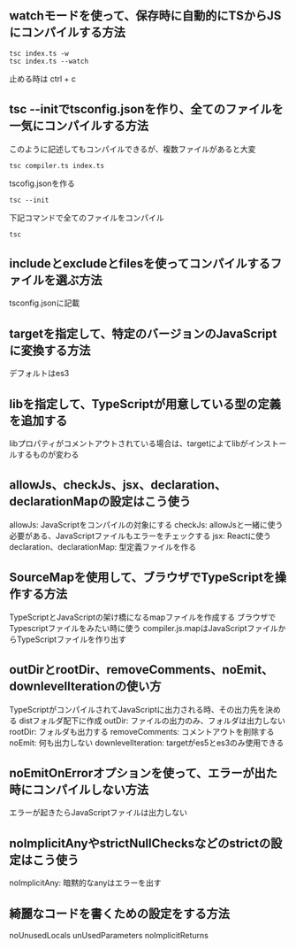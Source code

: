 ## watchモードを使って、保存時に自動的にTSからJSにコンパイルする方法
```
tsc index.ts -w
tsc index.ts --watch
```
止める時は ctrl + c

## tsc --initでtsconfig.jsonを作り、全てのファイルを一気にコンパイルする方法
このように記述してもコンパイルできるが、複数ファイルがあると大変
```
tsc compiler.ts index.ts
```

tscofig.jsonを作る
```
tsc --init
```

下記コマンドで全てのファイルをコンパイル
```
tsc
```

## includeとexcludeとfilesを使ってコンパイルするファイルを選ぶ方法
tsconfig.jsonに記載

## targetを指定して、特定のバージョンのJavaScriptに変換する方法
デフォルトはes3

## libを指定して、TypeScriptが用意している型の定義を追加する
libプロパティがコメントアウトされている場合は、targetによてlibがインストールするものが変わる

## allowJs、checkJs、jsx、declaration、declarationMapの設定はこう使う
allowJs: JavaScriptをコンパイルの対象にする
checkJs: allowJsと一緒に使う必要がある、JavaScriptファイルもエラーをチェックする
jsx: Reactに使う
declaration、declarationMap: 型定義ファイルを作る

## SourceMapを使用して、ブラウザでTypeScriptを操作する方法
TypeScriptとJavaScriptの架け橋になるmapファイルを作成する
ブラウザでTypescriptファイルをみたい時に使う
compiler.js.mapはJavaScriptファイルからTypeScriptファイルを作り出す

## outDirとrootDir、removeComments、noEmit、downlevelIterationの使い方
TypeScriptがコンパイルされてJavaScriptに出力される時、その出力先を決める
distフォルダ配下に作成
outDir: ファイルの出力のみ、フォルダは出力しない
rootDir: フォルダも出力する
removeComments: コメントアウトを削除する
noEmit: 何も出力しない
downlevelIteration: targetがes5とes3のみ使用できる

## noEmitOnErrorオプションを使って、エラーが出た時にコンパイルしない方法
エラーが起きたらJavaScriptファイルは出力しない

## noImplicitAnyやstrictNullChecksなどのstrictの設定はこう使う
noImplicitAny: 暗黙的なanyはエラーを出す

## 綺麗なコードを書くための設定をする方法
noUnusedLocals
unUsedParameters
noImplicitReturns
